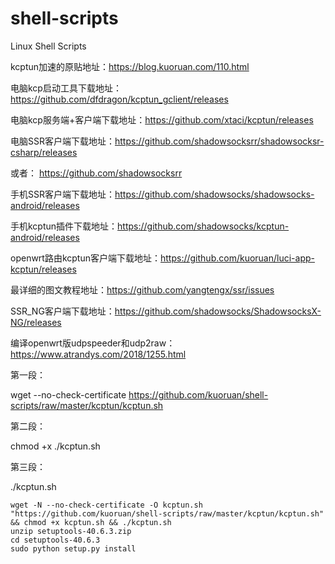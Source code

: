 # shell-scripts
Linux Shell Scripts

kcptun加速的原贴地址：https://blog.kuoruan.com/110.html

电脑kcp启动工具下载地址：https://github.com/dfdragon/kcptun_gclient/releases

电脑kcp服务端+客户端下载地址：https://github.com/xtaci/kcptun/releases

电脑SSR客户端下载地址：https://github.com/shadowsocksrr/shadowsocksr-csharp/releases

或者： https://github.com/shadowsocksrr

手机SSR客户端下载地址：https://github.com/shadowsocks/shadowsocks-android/releases

手机kcptun插件下载地址：https://github.com/shadowsocks/kcptun-android/releases

openwrt路由kcptun客户端下载地址：https://github.com/kuoruan/luci-app-kcptun/releases

最详细的图文教程地址：https://github.com/yangtengx/ssr/issues

SSR_NG客户端下载地址：https://github.com/shadowsocks/ShadowsocksX-NG/releases

编译openwrt版udpspeeder和udp2raw：https://www.atrandys.com/2018/1255.html

第一段：

wget --no-check-certificate https://github.com/kuoruan/shell-scripts/raw/master/kcptun/kcptun.sh

第二段：

chmod +x ./kcptun.sh

第三段：

./kcptun.sh
``````
wget -N --no-check-certificate -O kcptun.sh "https://github.com/kuoruan/shell-scripts/raw/master/kcptun/kcptun.sh"  && chmod +x kcptun.sh && ./kcptun.sh
unzip setuptools-40.6.3.zip
cd setuptools-40.6.3
sudo python setup.py install
````````
